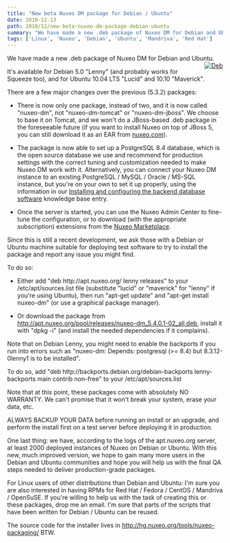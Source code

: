 ```yaml
---
title: "New beta Nuxeo DM package for Debian / Ubuntu"
date: 2010-12-13
path: 2010/12/new-beta-nuxeo-dm-package-debian-ubuntu
summary: "We have made a new .deb package of Nuxeo DM for Debian and Ubuntu."
tags: ['Linux', 'Nuxeo', 'Debian', 'Ubuntu', 'Mandriva', 'Red Hat']
---
```


<p>We have made a new .deb package of Nuxeo DM for Debian and Ubuntu. <a style="float: right; margin-left: 5px;" href="http://blogs.nuxeo.com/.a/6a010536291c30970b0147e0a34458970b-popup" onclick="window.open( this.href, '_blank', 'width=640,height=480,scrollbars=no,resizable=no,toolbar=no,directories=no,location=no,menubar=no,status=no,left=0,top=0' ); return false"><img class="asset  asset-image at-xid-6a010536291c30970b0147e0a34458970b" alt="Deb" title="Deb" src="/images/6a010536291c30970b0147e0a34458970b-800wi.png" border="0" style="margin: 0px 0px 5px 5px;"></a>  </p>

<p>It's available for Debian 5.0 "Lenny" (and probably works for Squeeze too), and for Ubuntu 10.04 LTS "Lucid" and 10.10 "Maverick".</p>

<!-- more -->

<p>There are a few major changes over the previous (5.3.2) packages:</p>

<ul><li><p>There is now only one package, instead of two, and it is now called "nuxeo-dm", not "nuxeo-dm-tomcat" or "nuxeo-dm-jboss". We choose to base it on Tomcat, and we won't do a JBoss-based .deb package in the foreseeable future (if you want to install Nuxeo on top of JBoss 5, you can still download it as an EAR from <a href="http://www.nuxeo.com/en/downloads/download-dm-form">nuxeo.com</a>).</p></li>
<li><p>The package is now able to set up a PostgreSQL 8.4 database, which is the open source database we use and recommend for production settings with the correct tuning and customization needed to make Nuxeo DM work with it. Alternatively, you can connect your Nuxeo DM instance to an existing PostgreSQL / MySQL / Oracle / MS-SQL instance, but you're on your own to set it up properly, using the information in our <a href="https://doc.nuxeo.com/display/KB/Installing+and+configuring+the+backend+database+software">Installing and configuring the backend database software</a> knowledge base entry. </p></li>
<li><p>Once the server is started, you can use the Nuxeo Admin Center to fine-tune the configuration, or to download (with the appropriate subscription) extensions from the <a href="http://marketplace.nuxeo.com/">Nuxeo Marketplace</a>.</p></li>
</ul><p>Since this is still a recent development, we ask those with a Debian or Ubuntu machine suitable for deploying test software to try to install the package and report any issue you might find.</p><p>To do so:</p><ul><li><p>Either add "deb http://apt.nuxeo.org/ lenny releases" to your /etc/apt/sources.list file (substitute "lucid" or "maverick" for "lenny" if you're using Ubuntu), then run "apt-get update" and "apt-get install nuxeo-dm" (or use a graphical package manager).</p></li>
<li><p>Or download the package from <a href="http://apt.nuxeo.org/pool/releases/nuxeo-dm_5.4.0.1-02_all.deb">http://apt.nuxeo.org/pool/releases/nuxeo-dm_5.4.0.1-02_all.deb</a>, install it with "dpkg -i" (and install the needed dependencies if it complains).</p></li>
</ul><p>Note that on Debian Lenny, you might need to enable the backports if you run into errors such as "nuxeo-dm: Depends: postgresql (&gt;= 8.4) but 8.3.12-0lenny1 is to be installed".</p><p>To do so, add "deb http://backports.debian.org/debian-backports lenny-backports main contrib non-free" to your /etc/apt/sources.list</p><p>Note that at this point, these packages come with absolutely NO WARRANTY. We can't promise that it won't break your system, erase your data, etc.</p><p>ALWAYS BACKUP YOUR DATA before running an install or an upgrade, and perform the install first on a test server before deploying it in production.</p><p>One last thing: we have, according to the logs of the apt.nuxeo.org server, at least 2000 deployed instances of Nuxeo on Debian or Ubuntu. With this new, much improved version, we hope to gain many more users in the Debian and Ubuntu communities and hope you will help us with the final QA steps needed to deliver production-grade packages.</p><p>For Linux users of other distributions than Debian and Ubuntu: I'm sure you are also interested in having RPMs for Red Hat / Fedora / CentOS / Mandriva / OpenSuSE. If you're willing to help us with the task of creating this or these packages, drop me an email. I'm sure that parts of the scripts that have been written for Debian / Ubuntu can be reused.</p><p>The source code for the installer lives in <a href="http://hg.nuxeo.org/tools/nuxeo-packaging/">http://hg.nuxeo.org/tools/nuxeo-packaging/</a> BTW.</p>
 

